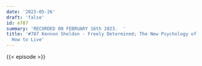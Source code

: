 ```yaml
---
date: '2023-05-26'
draft: 'false'
id: e787
summary: 'RECORDED ON FEBRUARY 16th 2023.  '
title: '#787 Kennon Sheldon - Freely Determined; The New Psychology of the Self, and
  How to Live'
---
```

{{< episode >}}
